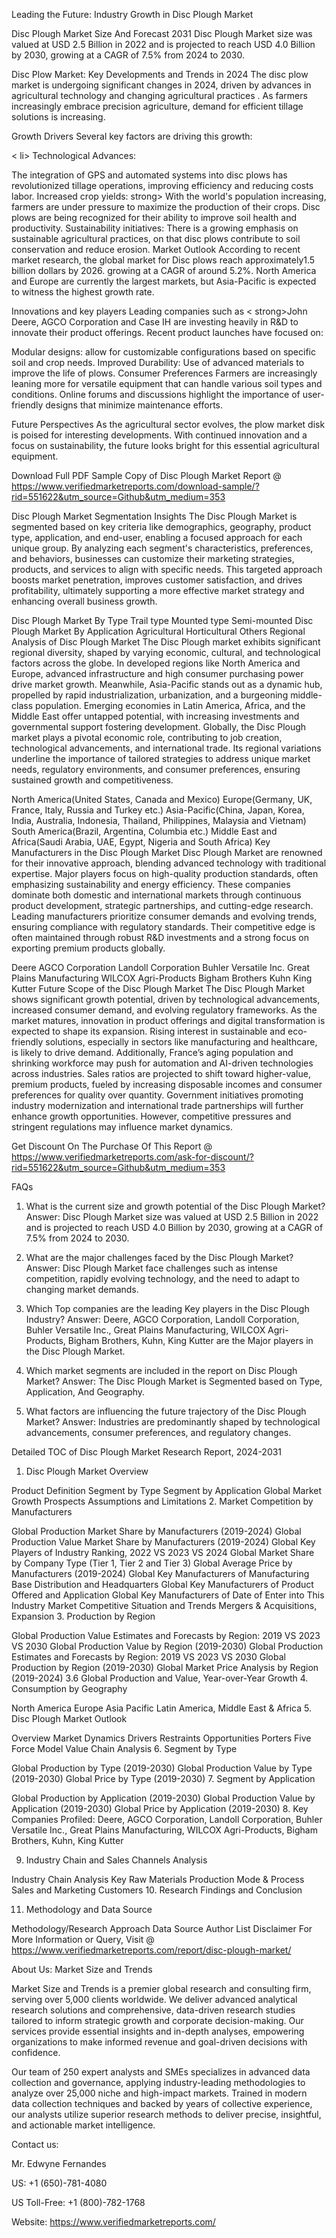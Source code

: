 Leading the Future: Industry Growth in Disc Plough Market


Disc Plough Market Size And Forecast 2031
Disc Plough Market size was valued at USD 2.5 Billion in 2022 and is projected to reach USD 4.0 Billion by 2030, growing at a CAGR of 7.5% from 2024 to 2030.

Disc Plow Market: Key Developments and Trends in 2024
The disc plow market is undergoing significant changes in 2024, driven by advances in agricultural technology and changing agricultural practices . As farmers increasingly embrace precision agriculture, demand for efficient tillage solutions is increasing.

Growth Drivers
Several key factors are driving this growth:

< li>
Technological Advances:

The integration of GPS and automated systems into disc plows has revolutionized tillage operations, improving efficiency and reducing costs labor.
Increased crop yields: strong> With the world's population increasing, farmers are under pressure to maximize the production of their crops. Disc plows are being recognized for their ability to improve soil health and productivity.
Sustainability initiatives: There is a growing emphasis on sustainable agricultural practices, on that disc plows contribute to soil conservation and reduce erosion.
Market Outlook
According to recent market research, the global market for Disc plows reach approximately1.5 billion dollars by 2026. growing at a CAGR of around 5.2%. North America and Europe are currently the largest markets, but Asia-Pacific is expected to witness the highest growth rate.

Innovations and key players
Leading companies such as < strong>John Deere, AGCO Corporation and Case IH are investing heavily in R&D to innovate their product offerings. Recent product launches have focused on:

Modular designs: allow for customizable configurations based on specific soil and crop needs.
Improved Durability: Use of advanced materials to improve the life of plows.
Consumer Preferences
Farmers are increasingly leaning more for versatile equipment that can handle various soil types and conditions. Online forums and discussions highlight the importance of user-friendly designs that minimize maintenance efforts.

Future Perspectives
As the agricultural sector evolves, the plow market disk is poised for interesting developments. With continued innovation and a focus on sustainability, the future looks bright for this essential agricultural equipment.

Download Full PDF Sample Copy of Disc Plough Market Report @ https://www.verifiedmarketreports.com/download-sample/?rid=551622&utm_source=Github&utm_medium=353

Disc Plough Market Segmentation Insights
The Disc Plough Market is segmented based on key criteria like demographics, geography, product type, application, and end-user, enabling a focused approach for each unique group. By analyzing each segment's characteristics, preferences, and behaviors, businesses can customize their marketing strategies, products, and services to align with specific needs. This targeted approach boosts market penetration, improves customer satisfaction, and drives profitability, ultimately supporting a more effective market strategy and enhancing overall business growth.

Disc Plough Market By Type
Trail type
Mounted type
Semi-mounted
Disc Plough Market By Application
Agricultural
Horticultural
Others
Regional Analysis of Disc Plough Market
The Disc Plough market exhibits significant regional diversity, shaped by varying economic, cultural, and technological factors across the globe. In developed regions like North America and Europe, advanced infrastructure and high consumer purchasing power drive market growth. Meanwhile, Asia-Pacific stands out as a dynamic hub, propelled by rapid industrialization, urbanization, and a burgeoning middle-class population. Emerging economies in Latin America, Africa, and the Middle East offer untapped potential, with increasing investments and governmental support fostering development. Globally, the Disc Plough market plays a pivotal economic role, contributing to job creation, technological advancements, and international trade. Its regional variations underline the importance of tailored strategies to address unique market needs, regulatory environments, and consumer preferences, ensuring sustained growth and competitiveness.

North America(United States, Canada and Mexico)
Europe(Germany, UK, France, Italy, Russia and Turkey etc.)
Asia-Pacific(China, Japan, Korea, India, Australia, Indonesia, Thailand, Philippines, Malaysia and Vietnam)
South America(Brazil, Argentina, Columbia etc.)
Middle East and Africa(Saudi Arabia, UAE, Egypt, Nigeria and South Africa)
Key Manufacturers in the Disc Plough Market
Disc Plough Market are renowned for their innovative approach, blending advanced technology with traditional expertise. Major players focus on high-quality production standards, often emphasizing sustainability and energy efficiency. These companies dominate both domestic and international markets through continuous product development, strategic partnerships, and cutting-edge research. Leading manufacturers prioritize consumer demands and evolving trends, ensuring compliance with regulatory standards. Their competitive edge is often maintained through robust R&D investments and a strong focus on exporting premium products globally.

Deere
AGCO Corporation
Landoll Corporation
Buhler Versatile Inc.
Great Plains Manufacturing
WILCOX Agri-Products
Bigham Brothers
Kuhn
King Kutter
Future Scope of the Disc Plough Market
The Disc Plough Market shows significant growth potential, driven by technological advancements, increased consumer demand, and evolving regulatory frameworks. As the market matures, innovation in product offerings and digital transformation is expected to shape its expansion. Rising interest in sustainable and eco-friendly solutions, especially in sectors like manufacturing and healthcare, is likely to drive demand. Additionally, France’s aging population and shrinking workforce may push for automation and AI-driven technologies across industries. Sales ratios are projected to shift toward higher-value, premium products, fueled by increasing disposable incomes and consumer preferences for quality over quantity. Government initiatives promoting industry modernization and international trade partnerships will further enhance growth opportunities. However, competitive pressures and stringent regulations may influence market dynamics.

Get Discount On The Purchase Of This Report @ https://www.verifiedmarketreports.com/ask-for-discount/?rid=551622&utm_source=Github&utm_medium=353

FAQs
1. What is the current size and growth potential of the Disc Plough Market?
Answer: Disc Plough Market size was valued at USD 2.5 Billion in 2022 and is projected to reach USD 4.0 Billion by 2030, growing at a CAGR of 7.5% from 2024 to 2030.

2. What are the major challenges faced by the Disc Plough Market?
Answer: Disc Plough Market face challenges such as intense competition, rapidly evolving technology, and the need to adapt to changing market demands.

3. Which Top companies are the leading Key players in the Disc Plough Industry?
Answer: Deere, AGCO Corporation, Landoll Corporation, Buhler Versatile Inc., Great Plains Manufacturing, WILCOX Agri-Products, Bigham Brothers, Kuhn, King Kutter are the Major players in the Disc Plough Market.

4. Which market segments are included in the report on Disc Plough Market?
Answer: The Disc Plough Market is Segmented based on Type, Application, And Geography.

5. What factors are influencing the future trajectory of the Disc Plough Market?
Answer: Industries are predominantly shaped by technological advancements, consumer preferences, and regulatory changes.

Detailed TOC of Disc Plough Market Research Report, 2024-2031
1. Disc Plough Market Overview

Product Definition
Segment by Type
Segment by Application
Global Market Growth Prospects
Assumptions and Limitations
2. Market Competition by Manufacturers

Global Production Market Share by Manufacturers (2019-2024)
Global Production Value Market Share by Manufacturers (2019-2024)
Global Key Players of Industry Ranking, 2022 VS 2023 VS 2024
Global Market Share by Company Type (Tier 1, Tier 2 and Tier 3)
Global Average Price by Manufacturers (2019-2024)
Global Key Manufacturers of Manufacturing Base Distribution and Headquarters
Global Key Manufacturers of Product Offered and Application
Global Key Manufacturers of Date of Enter into This Industry
Market Competitive Situation and Trends
Mergers & Acquisitions, Expansion
3. Production by Region

Global Production Value Estimates and Forecasts by Region: 2019 VS 2023 VS 2030
Global Production Value by Region (2019-2030)
Global Production Estimates and Forecasts by Region: 2019 VS 2023 VS 2030
Global Production by Region (2019-2030)
Global Market Price Analysis by Region (2019-2024) 3.6 Global Production and Value, Year-over-Year Growth
4. Consumption by Geography

North America
Europe
Asia Pacific
Latin America, Middle East & Africa
5. Disc Plough Market Outlook

Overview
Market Dynamics
Drivers
Restraints
Opportunities
Porters Five Force Model
Value Chain Analysis 
6. Segment by Type

Global Production by Type (2019-2030)
Global Production Value by Type (2019-2030)
Global Price by Type (2019-2030)
7. Segment by Application

Global Production by Application (2019-2030)
Global Production Value by Application (2019-2030)
Global Price by Application (2019-2030)
8. Key Companies Profiled: Deere, AGCO Corporation, Landoll Corporation, Buhler Versatile Inc., Great Plains Manufacturing, WILCOX Agri-Products, Bigham Brothers, Kuhn, King Kutter

9. Industry Chain and Sales Channels Analysis

Industry Chain Analysis
Key Raw Materials
Production Mode & Process
Sales and Marketing
Customers
10. Research Findings and Conclusion

11. Methodology and Data Source

Methodology/Research Approach
Data Source
Author List
Disclaimer
For More Information or Query, Visit @ https://www.verifiedmarketreports.com/report/disc-plough-market/

About Us: Market Size and Trends

Market Size and Trends is a premier global research and consulting firm, serving over 5,000 clients worldwide. We deliver advanced analytical research solutions and comprehensive, data-driven research studies tailored to inform strategic growth and corporate decision-making. Our services provide essential insights and in-depth analyses, empowering organizations to make informed revenue and goal-driven decisions with confidence.

Our team of 250 expert analysts and SMEs specializes in advanced data collection and governance, applying industry-leading methodologies to analyze over 25,000 niche and high-impact markets. Trained in modern data collection techniques and backed by years of collective experience, our analysts utilize superior research methods to deliver precise, insightful, and actionable market intelligence.

Contact us:

Mr. Edwyne Fernandes

US: +1 (650)-781-4080

US Toll-Free: +1 (800)-782-1768

Website: https://www.verifiedmarketreports.com/
